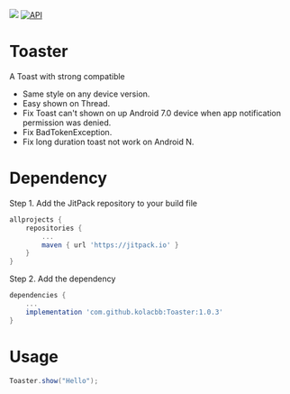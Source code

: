 [![](https://jitpack.io/v/kolacbb/Toaster.svg)](https://jitpack.io/#kolacbb/Toaster) [![API](https://img.shields.io/badge/API-14%2B-brightgreen.svg?style=flat)](https://android-arsenal.com/api?level=14)

# Toaster
A Toast with strong compatible


* Same style on any device version.
* Easy shown on Thread.
* Fix Toast can't shown on up Android 7.0 device when app notification permission was denied.
* Fix BadTokenException.
* Fix long duration toast not work on Android N.

# Dependency

Step 1. Add the JitPack repository to your build file

```gradle
allprojects {
    repositories {
        ...
        maven { url 'https://jitpack.io' }
    }
}
```

Step 2. Add the dependency

```gradle
dependencies {
	...
	implementation 'com.github.kolacbb:Toaster:1.0.3'
}
```

# Usage

```java
Toaster.show("Hello");



```



